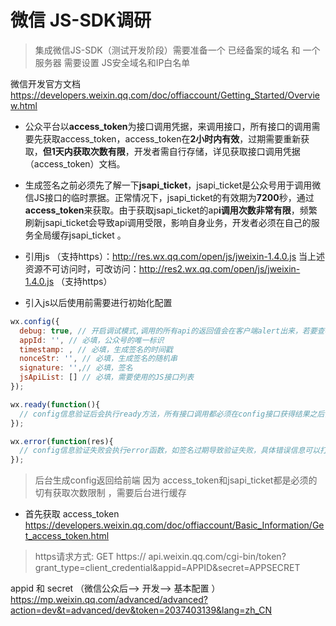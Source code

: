 # 微信 JS-SDK调研

> 集成微信JS-SDK（测试开发阶段）需要准备一个 已经备案的域名 和 一个服务器 需要设置 JS安全域名和IP白名单

微信开发官方文档  https://developers.weixin.qq.com/doc/offiaccount/Getting_Started/Overview.html 

-  公众平台以**access_token**为接口调用凭据，来调用接口，所有接口的调用需要先获取access_token，access_token在**2小时内有效**，过期需要重新获取，**但1天内获取次数有限**，开发者需自行存储，详见获取接口调用凭据（access_token）文档。  
-  生成签名之前必须先了解一下**jsapi_ticket**，jsapi_ticket是公众号用于调用微信JS接口的临时票据。正常情况下，jsapi_ticket的有效期为**7200**秒，通过**access_token**来获取。由于获取jsapi_ticket的ap**i调用次数非常有限**，频繁刷新jsapi_ticket会导致api调用受限，影响自身业务，开发者必须在自己的服务全局缓存jsapi_ticket 。 
- 引用js  （支持https）：http://res.wx.qq.com/open/js/jweixin-1.4.0.js   当上述资源不可访问时，可改访问：http://res2.wx.qq.com/open/js/jweixin-1.4.0.js （支持https） 

 

- 引入js以后使用前需要进行初始化配置

```javascript
wx.config({
  debug: true, // 开启调试模式,调用的所有api的返回值会在客户端alert出来，若要查看传入的参数，可以在pc端打开，参数信息会通过log打出，仅在pc端时才会打印。
  appId: '', // 必填，公众号的唯一标识
  timestamp: , // 必填，生成签名的时间戳
  nonceStr: '', // 必填，生成签名的随机串
  signature: '',// 必填，签名
  jsApiList: [] // 必填，需要使用的JS接口列表
});

wx.ready(function(){
  // config信息验证后会执行ready方法，所有接口调用都必须在config接口获得结果之后，config是一个客户端的异步操作，所以如果需要在页面加载时就调用相关接口，则须把相关接口放在ready函数中调用来确保正确执行。对于用户触发时才调用的接口，则可以直接调用，不需要放在ready函数中。
});

wx.error(function(res){
  // config信息验证失败会执行error函数，如签名过期导致验证失败，具体错误信息可以打开config的debug模式查看，也可以在返回的res参数中查看，对于SPA可以在这里更新签名。
});
```

> 后台生成config返回给前端 因为 access_token和jsapi_ticket都是必须的 切有获取次数限制 ，需要后台进行缓存



- 首先获取 access_token  https://developers.weixin.qq.com/doc/offiaccount/Basic_Information/Get_access_token.html 

>  https请求方式: GET https:// api.weixin.qq.com/cgi-bin/token?grant_type=client_credential&appid=APPID&secret=APPSECRET 



appid 和 secret （微信公众后--> 开发--> 基本配置 ）  https://mp.weixin.qq.com/advanced/advanced?action=dev&t=advanced/dev&token=2037403139&lang=zh_CN 



